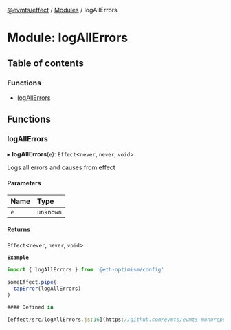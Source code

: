 [@evmts/effect](../README.md) / [Modules](../modules.md) / logAllErrors

# Module: logAllErrors

## Table of contents

### Functions

- [logAllErrors](logAllErrors.md#logallerrors)

## Functions

### logAllErrors

▸ **logAllErrors**(`e`): `Effect`<`never`, `never`, `void`\>

Logs all errors and causes from effect

#### Parameters

| Name | Type |
| :------ | :------ |
| `e` | `unknown` |

#### Returns

`Effect`<`never`, `never`, `void`\>

**`Example`**

```typescript
import { logAllErrors } from '@eth-optimism/config'

someEffect.pipe(
  tapError(logAllErrors)
)

#### Defined in

[effect/src/logAllErrors.js:16](https://github.com/evmts/evmts-monorepo/blob/main/effect/src/logAllErrors.js#L16)

